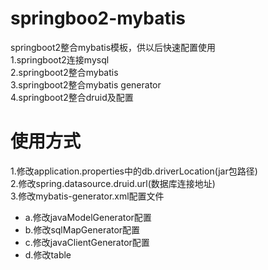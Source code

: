 # springboo2-mybatis
springboot2整合mybatis模板，供以后快速配置使用  
1.springboot2连接mysql  
2.springboot2整合mybatis  
3.springboot2整合mybatis generator  
4.springboot2整合druid及配置





# 使用方式
1.修改application.properties中的db.driverLocation(jar包路径)  
2.修改spring.datasource.druid.url(数据库连接地址)  
3.修改mybatis-generator.xml配置文件  
* a.修改javaModelGenerator配置
* b.修改sqlMapGenerator配置
* c.修改javaClientGenerator配置
* d.修改table